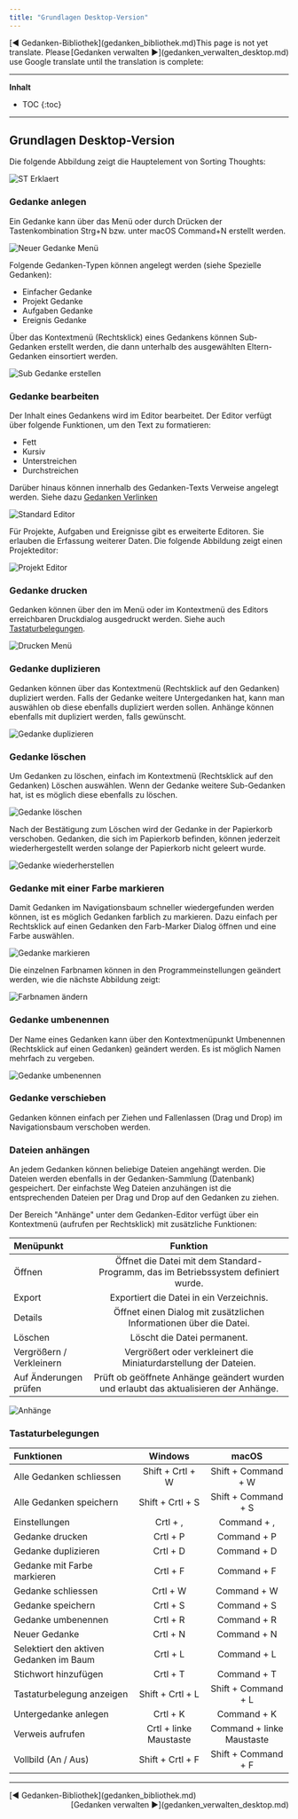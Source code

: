 ```yaml
---
title: "Grundlagen Desktop-Version"
---
```


<div class="pageNavigation">
<div style="float:left;">
   [◀️ Gedanken-Bibliothek](gedanken_bibliothek.md)
</div>
<div style="float:right;">
  [Gedanken verwalten ▶️](gedanken_verwalten_desktop.md)
</div>
</div>

<div class="notTranslated">
This page is not yet translate. Please use Google translate until the translation is complete:
<div id="google_translate_element"></div>
</div> 

---------------
__Inhalt__
* TOC
{:toc}
---------------

## Grundlagen Desktop-Version

Die folgende Abbildung zeigt die Hauptelement von Sorting Thoughts:

![ST Erklaert](../assets/images/st-erklaert.png)

### Gedanke anlegen

Ein Gedanke kann über das Menü oder durch Drücken der Tastenkombination Strg+N bzw. unter macOS Command+N erstellt werden.

![Neuer Gedanke Menü](../assets/images/neuer-gedanke-menu.png)

Folgende Gedanken-Typen können angelegt werden (siehe Spezielle Gedanken):
- Einfacher Gedanke
- Projekt Gedanke
- Aufgaben Gedanke
- Ereignis Gedanke

Über das Kontextmenü (Rechtsklick) eines Gedankens können Sub-Gedanken erstellt werden, die dann unterhalb des ausgewählten Eltern-Gedanken einsortiert werden.

![Sub Gedanke erstellen](../assets/images/sub-gedanke-erstellen.png)

### Gedanke bearbeiten

Der Inhalt eines Gedankens wird im Editor bearbeitet. Der Editor verfügt über folgende Funktionen, um den Text zu formatieren:

- Fett
- Kursiv
- Unterstreichen
- Durchstreichen

Darüber hinaus können innerhalb des Gedanken-Texts Verweise angelegt werden. Siehe dazu [Gedanken Verlinken](https://sortingthoughts.github.io/st-dokumentation/handbuch/gedanken_verwalten.html#verlinken)

![Standard Editor](../assets/images/editor-standard.png)

Für Projekte, Aufgaben und Ereignisse gibt es erweiterte Editoren. Sie erlauben die Erfassung weiterer Daten. Die folgende Abbildung zeigt einen Projekteditor:

![Projekt Editor](../assets/images/projekt-editor.png)

### Gedanke drucken

Gedanken können über den im Menü oder im Kontextmenü des Editors erreichbaren Druckdialog ausgedruckt werden. Siehe auch [Tastaturbelegungen](https://sortingthoughts.github.io/st-dokumentation/handbuch/grundlagen_desktop.html#tastaturbelegungen).

![Drucken Menü](../assets/images/drucken-menu.png)

### Gedanke duplizieren

Gedanken können über das Kontextmenü (Rechtsklick auf den Gedanken) dupliziert werden. Falls der Gedanke weitere Untergedanken hat, kann man auswählen ob diese ebenfalls dupliziert werden sollen. Anhänge können ebenfalls mit dupliziert werden, falls gewünscht.

![Gedanke duplizieren](../assets/images/gedanke-duplizieren.png)

### Gedanke löschen

Um Gedanken zu löschen, einfach im Kontextmenü (Rechtsklick auf den Gedanken) Löschen auswählen. Wenn der Gedanke weitere Sub-Gedanken hat, ist es möglich diese ebenfalls zu löschen.

![Gedanke löschen](../assets/images/gedanke-loeschen.png)

Nach der Bestätigung zum Löschen wird der Gedanke in der Papierkorb verschoben. Gedanken, die sich im Papierkorb befinden, können jederzeit wiederhergestellt werden solange der Papierkorb nicht geleert wurde.

![Gedanke wiederherstellen](../assets/images/papierkorb-wiederherstellen.png)

### Gedanke mit einer Farbe markieren

Damit Gedanken im Navigationsbaum schneller wiedergefunden werden können, ist es möglich Gedanken farblich zu markieren. Dazu einfach per Rechtsklick auf einen Gedanken den Farb-Marker Dialog öffnen und eine Farbe auswählen.

![Gedanke markieren](../assets/images/gedanke-markieren.png)

Die einzelnen Farbnamen können in den Programmeinstellungen geändert werden, wie die nächste Abbildung zeigt:

![Farbnamen ändern](../assets/images/einstellungen-farben.png)

### Gedanke umbenennen

Der Name eines Gedanken kann über den Kontextmenüpunkt Umbenennen (Rechtsklick auf einen Gedanken) geändert werden. Es ist möglich Namen mehrfach zu vergeben.

![Gedanke umbenennen](../assets/images/gedanke-umbenennen.png)

### Gedanke verschieben

Gedanken können einfach per Ziehen und Fallenlassen (Drag und Drop) im Navigationsbaum verschoben werden.

### Dateien anhängen

An jedem Gedanken können beliebige Dateien angehängt werden. Die Dateien werden ebenfalls in der Gedanken-Sammlung (Datenbank) gespeichert. Der einfachste Weg Dateien anzuhängen ist die entsprechenden Dateien per Drag und Drop auf den Gedanken zu ziehen.

Der Bereich "Anhänge" unter dem Gedanken-Editor verfügt über ein Kontextmenü (aufrufen per Rechtsklick) mit zusätzliche Funktionen:

| Menüpunkt | Funktion
|:--------|:-------:|
| Öffnen | Öffnet die Datei mit dem Standard-Programm, das im Betriebssystem definiert wurde. |
| Export | Exportiert die Datei in ein Verzeichnis. |
| Details | Öffnet einen Dialog mit zusätzlichen Informationen über die Datei. |
| Löschen | Löscht die Datei permanent.|
| Vergrößern / Verkleinern | Vergrößert oder verkleinert die Miniaturdarstellung der Dateien.|
| Auf Änderungen prüfen | Prüft ob geöffnete Anhänge geändert wurden und erlaubt das aktualisieren der Anhänge. |

![Anhänge](../assets/images/anhaenge.png)


### Tastaturbelegungen


| Funktionen | Windows | macOS
|:--------|:-------:|:-------:|
|Alle Gedanken schliessen | Shift + Crtl + W | Shift + Command + W |
|Alle Gedanken speichern | Shift + Crtl + S | Shift + Command + S |
|Einstellungen |Crtl + , | Command + , |
|Gedanke drucken |Crtl + P | Command + P |
|Gedanke duplizieren | Crtl + D | Command + D |
|Gedanke mit Farbe markieren | Crtl + F | Command + F |
|Gedanke schliessen | Crtl + W | Command + W |
|Gedanke speichern |Crtl + S | Command + S |
|Gedanke umbenennen |Crtl + R | Command + R |
|Neuer Gedanke |Crtl + N | Command + N |
|Selektiert den aktiven Gedanken im Baum |Crtl + L | Command + L |
|Stichwort hinzufügen |Crtl + T | Command + T |
|Tastaturbelegung anzeigen | Shift + Crtl + L | Shift + Command  + L |
|Untergedanke anlegen |Crtl + K | Command + K |
|Verweis aufrufen |Crtl + linke Maustaste | Command + linke Maustaste |
|Vollbild (An / Aus) | Shift + Crtl + F | Shift + Command  + F |


---------------

<div class="pageNavigation">
<div style="float:left;">
   [◀️ Gedanken-Bibliothek](gedanken_bibliothek.md)
</div>
<div style="float:right;">
  [Gedanken verwalten ▶️](gedanken_verwalten_desktop.md)
</div>
</div>
